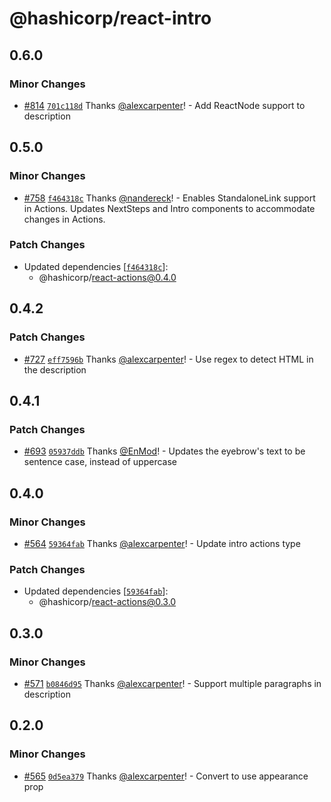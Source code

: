# @hashicorp/react-intro

## 0.6.0

### Minor Changes

- [#814](https://github.com/hashicorp/react-components/pull/814) [`701c118d`](https://github.com/hashicorp/react-components/commit/701c118d62ccfb12d4ba52fb3692d17be737b2a3) Thanks [@alexcarpenter](https://github.com/alexcarpenter)! - Add ReactNode support to description

## 0.5.0

### Minor Changes

- [#758](https://github.com/hashicorp/react-components/pull/758) [`f464318c`](https://github.com/hashicorp/react-components/commit/f464318c0b7b71e39d810f028743ef2512599a99) Thanks [@nandereck](https://github.com/nandereck)! - Enables StandaloneLink support in Actions. Updates NextSteps and Intro components to accommodate changes in Actions.

### Patch Changes

- Updated dependencies [[`f464318c`](https://github.com/hashicorp/react-components/commit/f464318c0b7b71e39d810f028743ef2512599a99)]:
  - @hashicorp/react-actions@0.4.0

## 0.4.2

### Patch Changes

- [#727](https://github.com/hashicorp/react-components/pull/727) [`eff7596b`](https://github.com/hashicorp/react-components/commit/eff7596b6c36dce762de10f74ccf781c04e9530e) Thanks [@alexcarpenter](https://github.com/alexcarpenter)! - Use regex to detect HTML in the description

## 0.4.1

### Patch Changes

- [#693](https://github.com/hashicorp/react-components/pull/693) [`05937ddb`](https://github.com/hashicorp/react-components/commit/05937ddb3e38e3c74a45eec70526f13f096616e1) Thanks [@EnMod](https://github.com/EnMod)! - Updates the eyebrow's text to be sentence case, instead of uppercase

## 0.4.0

### Minor Changes

- [#564](https://github.com/hashicorp/react-components/pull/564) [`59364fab`](https://github.com/hashicorp/react-components/commit/59364fab445c9da855b7b97fdc84bc64fa4837c7) Thanks [@alexcarpenter](https://github.com/alexcarpenter)! - Update intro actions type

### Patch Changes

- Updated dependencies [[`59364fab`](https://github.com/hashicorp/react-components/commit/59364fab445c9da855b7b97fdc84bc64fa4837c7)]:
  - @hashicorp/react-actions@0.3.0

## 0.3.0

### Minor Changes

- [#571](https://github.com/hashicorp/react-components/pull/571) [`b0846d95`](https://github.com/hashicorp/react-components/commit/b0846d954f564a8664d8ba2b0dd740c9ec7e2b72) Thanks [@alexcarpenter](https://github.com/alexcarpenter)! - Support multiple paragraphs in description

## 0.2.0

### Minor Changes

- [#565](https://github.com/hashicorp/react-components/pull/565) [`0d5ea379`](https://github.com/hashicorp/react-components/commit/0d5ea379926e6f261aecf7611d2358a3ef73d28d) Thanks [@alexcarpenter](https://github.com/alexcarpenter)! - Convert to use appearance prop
